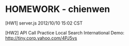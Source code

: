 # HOMEWORK - chienwen

[HW1]
server.js
2012/10/10 15:02 CST

[HW2]
API Call Practice
Local Search International
Demo: http://tiny.corp.yahoo.com/4PJ5vs


